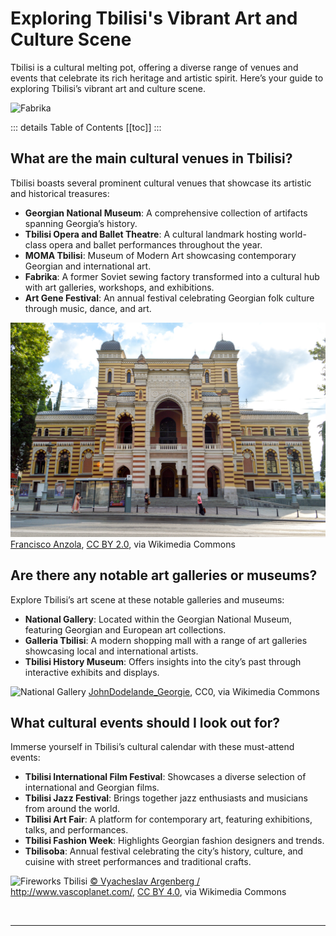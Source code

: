 # Exploring Tbilisi's Vibrant Art and Culture Scene

Tbilisi is a cultural melting pot, offering a diverse range of venues and events that celebrate its rich heritage and artistic spirit. Here’s your guide to exploring Tbilisi’s vibrant art and culture scene.

![Fabrika](../../../assets/fabrika-tbilisi-people.jpg)

::: details Table of Contents
[[toc]]
:::
## What are the main cultural venues in Tbilisi?

Tbilisi boasts several prominent cultural venues that showcase its artistic and historical treasures:

- **Georgian National Museum**: A comprehensive collection of artifacts spanning Georgia’s history.
- **Tbilisi Opera and Ballet Theatre**: A cultural landmark hosting world-class opera and ballet performances throughout the year.
- **MOMA Tbilisi**: Museum of Modern Art showcasing contemporary Georgian and international art.
- **Fabrika**: A former Soviet sewing factory transformed into a cultural hub with art galleries, workshops, and exhibitions.
- **Art Gene Festival**: An annual festival celebrating Georgian folk culture through music, dance, and art.

![National Opera House](../../../assets/national-opera-house-tbilisi-georgia-wikimedia.jpg)
<a href="https://commons.wikimedia.org/wiki/File:National_Opera_House._Tbilisi,_Georgia.jpg">Francisco Anzola</a>, <a href="https://creativecommons.org/licenses/by/2.0">CC BY 2.0</a>, via Wikimedia Commons

## Are there any notable art galleries or museums?

Explore Tbilisi’s art scene at these notable galleries and museums:

- **National Gallery**: Located within the Georgian National Museum, featuring Georgian and European art collections.
- **Galleria Tbilisi**: A modern shopping mall with a range of art galleries showcasing local and international artists.
- **Tbilisi History Museum**: Offers insights into the city’s past through interactive exhibits and displays.

![National Gallery](../../../assets/national-gallery-tbilisi-wikimedia.jpg)
<a href="https://commons.wikimedia.org/wiki/File:National_Gallery,_Rustaveli_Avenue,_Tbilisi,_Georgia.jpg">JohnDodelande_Georgie</a>, CC0, via Wikimedia Commons

## What cultural events should I look out for?

Immerse yourself in Tbilisi’s cultural calendar with these must-attend events:

- **Tbilisi International Film Festival**: Showcases a diverse selection of international and Georgian films.
- **Tbilisi Jazz Festival**: Brings together jazz enthusiasts and musicians from around the world.
- **Tbilisi Art Fair**: A platform for contemporary art, featuring exhibitions, talks, and performances.
- **Tbilisi Fashion Week**: Highlights Georgian fashion designers and trends.
- **Tbilisoba**: Annual festival celebrating the city’s history, culture, and cuisine with street performances and traditional crafts.

![Fireworks Tbilisi](../../../assets/tbilisi-at-night-fireworks-georgia-wikimedia.jpg)
<a href="https://commons.wikimedia.org/wiki/File:Tbilisi_at_night,_Fireworks_2,_Holiday,_Georgia.jpg">© Vyacheslav Argenberg / http://www.vascoplanet.com/</a>, <a href="https://creativecommons.org/licenses/by/4.0">CC BY 4.0</a>, via Wikimedia Commons

&nbsp;

-----
&nbsp;

<!--@include: @/services-block.md-->